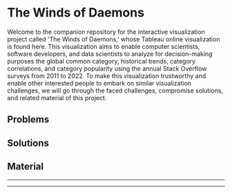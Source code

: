 # The Winds of Daemons

Welcome to the companion repository for the interactive visualization project called 'The Winds of Daemons,' whose Tableau online visualization is found here. This visualization aims to enable computer scientists, software developers, and data scientists to analyze for decision-making purposes the global common category, historical trends, category correlations, and category popularity using the annual Stack Overflow surveys from 2011 to 2022. To make this visualization trustworthy and enable other interested people to embark on similar visualization challenges, we will go through the faced challenges, compromise solutions, and related material of this project.

## Problems

## Solutions

## Material

---

---